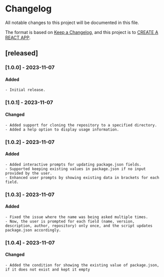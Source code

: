 # Changelog

All notable changes to this project will be documented in this file.

The format is based on [Keep a Changelog](https://keepachangelog.com/en/1.0.0/),
and this project is to [CREATE A REACT APP](https://www.npmjs.com/package/create-react-ank).

## [released]

### [1.0.0] - 2023-11-07

#### Added

    - Initial release.

### [1.0.1] - 2023-11-07

#### Changed
    - Added support for cloning the repository to a specified directory.
    - Added a help option to display usage information.

### [1.0.2] - 2023-11-07

#### Added
    - Added interactive prompts for updating package.json fields.
    - Supported keeping existing values in package.json if no input provided by the user.
    - Enhanced user prompts by showing existing data in brackets for each field.

### [1.0.3] - 2023-11-07

#### Added
    - Fixed the issue where the name was being asked multiple times.
    - Now, the user is prompted for each field (name, version, description, author, repository) only once, and the script updates package.json accordingly.

### [1.0.4] - 2023-11-07

#### Changed
    - Added the condition for showing the existing value of package.json, if it does not exist and kept it empty

